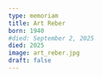 ```yaml
---
type: memoriam
title: Art Reber
born: 1940
#died: September 2, 2025
died: 2025
image: art_reber.jpg
draft: false
---
```

